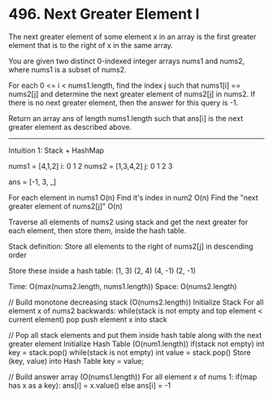 # 496. Next Greater Element I

The next greater element of some element x in an array is the first greater element that is to the right of x in the same array.

You are given two distinct 0-indexed integer arrays nums1 and nums2, where nums1 is a subset of nums2.

For each 0 <= i < nums1.length, find the index j such that nums1[i] == nums2[j] and determine the next greater element of nums2[j] in nums2. If there is no next greater element, then the answer for this query is -1.

Return an array ans of length nums1.length such that ans[i] is the next greater element as described above.

_______________________________________________________________

Intuition 1: Stack + HashMap

nums1 = [4,1,2]
    i:   0 1 2
nums2 = [1,3,4,2]
    j:   0 1 2 3

ans = [-1, 3, _]


For each element in nums1 O(n)
Find it's index in num2 O(n)
Find the "next greater element of nums2[j]" O(n)


Traverse all elements of nums2 using stack and get the next greater for each element, then store them, inside the hash table.

Stack definition: Store all elements to the right of nums2[j] in descending order

Store these inside a hash table:
(1, 3)
(2, 4)
(4, -1)
(2, -1)

Time: O(max(nums2.length, nums1.length))
Space: O(nums2.length)

// Build monotone decreasing stack (O(nums2.length))
Initialize Stack
For all element x of nums2 backwards:
    while(stack is not empty and top element < current element)
        pop
    push element x into stack

// Pop all stack elements and put them inside hash table along with the next greater element
Initialize Hash Table (O(num1.length))
if(stack not empty)
    int key = stack.pop()
while(stack is not empty)
    int value = stack.pop()
    Store (key, value) into Hash Table
    key = value;

// Build answer array (O(nums1.length))
For all element x of nums 1:
    if(map has x as a key):
        ans[i] = x.value()
    else
        ans[i] = -1


